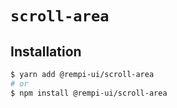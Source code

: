 # `scroll-area`

## Installation

```sh
$ yarn add @rempi-ui/scroll-area
# or
$ npm install @rempi-ui/scroll-area
```
